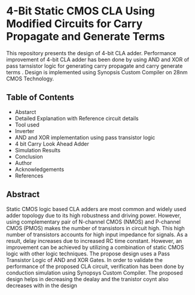 # 4-Bit Static CMOS CLA Using Modified Circuits for Carry Propagate and Generate Terms
This repository presents the design of 4-bit CLA adder. Performance improvement of 4-bit CLA adder has been done by using AND and XOR of pass tarnsistor logic for generating carry propagate and carry generate terms . Design is implemented using Synopsis Custom Compiler on 28nm CMOS Technology.

 ## Table of Contents
- Abstarct
- Detailed Explanation with Reference circuit details
- Tool used
- Inverter
- AND and XOR implementation using pass transistor logic
- 4 bit Carry Look Ahead Adder
- Simulation Results
- Conclusion
- Author
- Acknowledgements
- References

 ## Abstract
Static CMOS logic based CLA adders are most common and widely used adder topology due to its high robustness and driving power. However, using complementary pair of N-channel CMOS (NMOS) and P-channel CMOS (PMOS) makes the number of transistors in circuit high. This high number of transistors accounts for high input impedance for signals. As a result, delay increases due to increased RC time  constant. However, an improvement can be achieved by utilizing a combination of static CMOS logic with other logic techniques. The propose design uses a  Pass Transistor Logic of AND and XOR Gates. In order to validate the performance of the proposed CLA circuit, verification has been done by conduction simulation using Synopsys Custom Compiler. The proposed design helps in decreasing the dealay and the tranistor coynt also decreases with in the design
      
